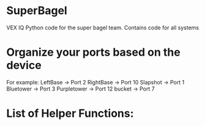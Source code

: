 # SuperBagel
VEX IQ Python code for the super bagel team. Contains code for all systems
# Organize your ports based on the device
For example:
LeftBase -> Port 2
RightBase -> Port 10
Slapshot -> Port 1
Bluetower -> Port 3
Purpletower -> Port 12
bucket -> Port 7
# List of Helper Functions: 

